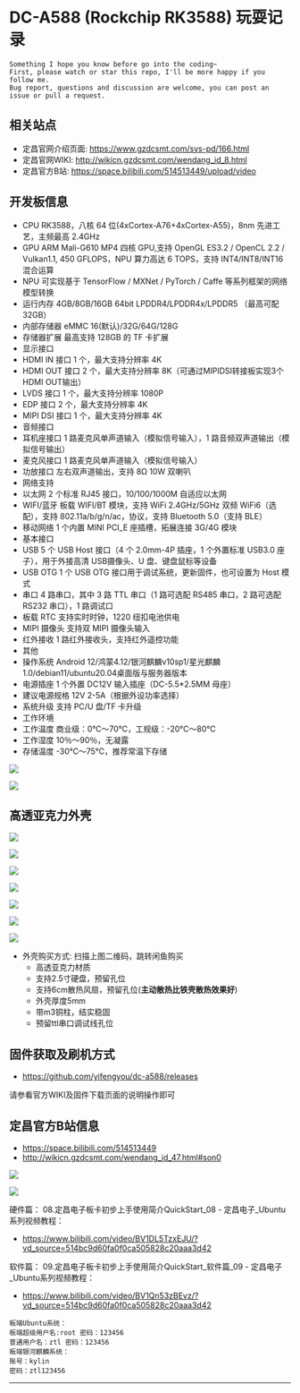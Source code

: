 # DC-A588 (Rockchip RK3588) 玩耍记录

```
Something I hope you know before go into the coding~
First, please watch or star this repo, I'll be more happy if you follow me.
Bug report, questions and discussion are welcome, you can post an issue or pull a request.
```

## 相关站点

* 定昌官网介绍页面: <https://www.gzdcsmt.com/sys-pd/166.html>
* 定昌官网WIKI: <http://wikicn.gzdcsmt.com/wendang_id_8.html>
* 定昌官方B站: <https://space.bilibili.com/514513449/upload/video>

## 开发板信息

- CPU	RK3588，八核 64 位(4xCortex-A76+4xCortex-A55)，8nm 先进工艺，主频最高 2.4GHz
- GPU	ARM Mali-G610 MP4 四核 GPU,支持 OpenGL ES3.2 / OpenCL 2.2 / Vulkan1.1, 450 GFLOPS，NPU 算力高达 6 TOPS，支持 INT4/INT8/INT16 混合运算
- NPU	可实现基于 TensorFlow / MXNet / PyTorch / Caffe 等系列框架的网络模型转换
- 运行内存	4GB/8GB/16GB 64bit LPDDR4/LPDDR4x/LPDDR5 （最高可配 32GB）
- 内部存储器	eMMC 16(默认)/32G/64G/128G
- 存储器扩展	最高支持 128GB 的 TF 卡扩展
- 显示接口	
- HDMI IN 接口	1 个，最大支持分辨率 4K
- HDMI OUT 接口	2 个，最大支持分辨率 8K（可通过MIPIDSI转接板实现3个HDMI OUT输出）
- LVDS 接口	1 个，最大支持分辨率 1080P
- EDP 接口	2 个，最大支持分辨率 4K
- MIPI DSI 接口	1 个，最大支持分辨率 4K
- 音频接口	
- 耳机座接口	1 路麦克风单声道输入（模拟信号输入），1 路音频双声道输出（模拟信号输出）
- 麦克风接口	1 路麦克风单声道输入（模拟信号输入）
- 功放接口	左右双声道输出，支持 8Ω 10W 双喇叭
- 网络支持	
- 以太网	2 个标准 RJ45 接口，10/100/1000M 自适应以太网
- WIFI/蓝牙	板载 WIFI/BT 模块，支持 WiFi 2.4GHz/5GHz 双频 WiFi6（选配），支持 802.11a/b/g/n/ac，协议，支持 Bluetooth 5.0（支持 BLE）
- 移动网络	1 个内置 MINI PCI_E 座插槽，拓展连接 3G/4G 模块
- 基本接口	
- USB	5 个 USB Host 接口（4 个 2.0mm-4P 插座，1 个外置标准 USB3.0 座子），用于外接高清 USB摄像头、U 盘、键盘鼠标等设备
- USB OTG	1 个 USB OTG 接口用于调试系统，更新固件，也可设置为 Host 模式
- 串口	4 路串口，其中 3 路 TTL 串口（1 路可选配 RS485 串口，2 路可选配 RS232 串口），1 路调试口
- 板载 RTC	支持实时时钟，1220 纽扣电池供电
- MIPI 摄像头	支持双 MIPI 摄像头输入
- 红外接收	1 路红外接收头，支持红外遥控功能
- 其他	
- 操作系统	Android 12/鸿蒙4.12/银河麒麟v10sp1/星光麒麟1.0/debian11/ubuntu20.04桌面版与服务器版本
- 电源插座	1 个外置 DC12V 输入插座（DC-5.5*2.5MM 母座）
- 建议电源规格	12V 2-5A（根据外设功率选择）
- 系统升级	支持 PC/U 盘/TF 卡升级
- 工作环境	
- 工作温度	商业级：0℃～70℃，工规级：-20℃～80℃
- 工作湿度	10％～90％，无凝露
- 存储温度	-30℃～75℃，推荐常温下存储


![](./images/35963504844900.png)

![](./images/35977500411700.png)

## 高透亚克力外壳

![](./images/35421843402500.jpg)

![](./images/35445084599100.jpg)

![](./images/35461258484000.jpg)

![](./images/35468174325900.jpg)

![](./images/35577966413000.png)

![](./images/35872867354600.png)

![](./images/36048105672800.png)

* 外壳购买方式: 扫描上图二维码，跳转闲鱼购买
    - 高透亚克力材质
    - 支持2.5寸硬盘，预留孔位
    - 支持6cm散热风扇，预留孔位(**主动散热比铁壳散热效果好**)
    - 外壳厚度5mm
    - 带m3铜柱，结实稳固
    - 预留ttl串口调试线孔位

## 固件获取及刷机方式

* <https://github.com/yifengyou/dc-a588/releases>

请参看官方WIKI及固件下载页面的说明操作即可



## 定昌官方B站信息

* <https://space.bilibili.com/514513449>
* <http://wikicn.gzdcsmt.com/wendang_id_47.html#son0>

![](./images/38169628338700.png)

![](./images/38243392671600.png)


硬件篇：
08.定昌电子板卡初步上手使用简介QuickStart_08 - 定昌电子_Ubuntu系列视频教程：
* <https://www.bilibili.com/video/BV1DL5TzxEJU/?vd_source=514bc9d60fa0f0ca505828c20aaa3d42>

软件篇：
09.定昌电子板卡初步上手使用简介QuickStart_软件篇_09 - 定昌电子_Ubuntu系列视频教程：
* <https://www.bilibili.com/video/BV1Qn53zBEvz/?vd_source=514bc9d60fa0f0ca505828c20aaa3d42>

```text
板端Ubuntu系统：
板端超级用户名:root 密码：123456
普通用户名：ztl 密码：123456
板端银河麒麟系统：
账号：kylin
密码：ztl123456
```




---



